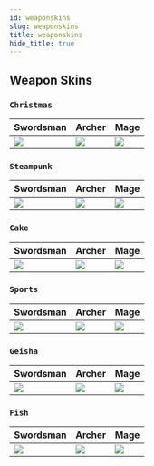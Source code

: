 ```yaml
---
id: weaponskins
slug: weaponskins
title: weaponskins
hide_title: true
---
```

## **Weapon Skins**

### ``Christmas``
| Swordsman | Archer | Mage |
| -------- | -------- | -------- |
|![](https://i.imgur.com/d3eYeMV.png)|![](https://i.imgur.com/8Gz07wR.png)|![](https://i.imgur.com/P5zC4Qj.png)|


### ``Steampunk``
| Swordsman | Archer | Mage |
| -------- | -------- | -------- |
|![](https://i.imgur.com/d0AIhRC.png)|![](https://i.imgur.com/xE4IQUW.png)|![](https://i.imgur.com/1IrqBgC.png)|


### ``Cake``
| Swordsman | Archer | Mage |
| -------- | -------- | -------- |
|![](https://i.imgur.com/PPl9Lnv.png)|![](https://i.imgur.com/x6J0OzU.png)|![](https://i.imgur.com/7ZobdEl.png)|


### ``Sports``
| Swordsman | Archer | Mage |
| -------- | -------- | -------- |
|![](https://i.imgur.com/HK6MvEN.png)|![](https://i.imgur.com/WVB2gbW.png)|![](https://i.imgur.com/tYfuWXo.png)|


### ``Geisha``
| Swordsman | Archer | Mage |
| -------- | -------- | -------- |
|![](https://i.imgur.com/E1wcikT.png)|![](https://i.imgur.com/FVn702O.png)|![](https://i.imgur.com/avuaMJ5.png)|


### ``Fish``
| Swordsman | Archer | Mage |
| -------- | -------- | -------- |
|![](https://i.imgur.com/zZUccIP.png)|![](https://i.imgur.com/qgqeyiv.png)|![](https://i.imgur.com/4iwTcDF.png)|
